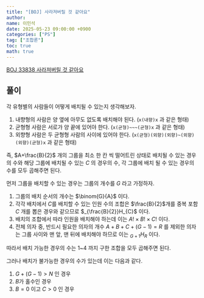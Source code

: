 ```yaml
---
title: "[BOJ] 사라져버릴 것 같아요"
author:
name: 이민석
date: 2025-05-23 09:00:00 +0900
categories: ["PS"]
tag: ["조합론"]
toc: true
math: true
---
```


[BOJ 33838 사라져버릴 것 같아요](https://www.acmicpc.net/problem/33838)

## 풀이

각 유형별의 사람들이 어떻게 배치될 수 있는지 생각해보자.

1. 내향형의 사람은 양 옆에 아무도 없도록 배치해야 된다. (`x(내향)x` 과 같은 형태)
2. 균형형 사람은 서로가 양 끝에 있어야 한다. (`x(균형)~~~(균형)x` 과 같은 형태)
3. 외향형 사람은 두 균형형 사람의 사이에 있어야 한다. (`x(균형)(외향)(외향)~(외향)(외향)(균형)x` 과 같은 형태)

즉, $A+\frac{B}{2}$ 개의 그룹을 최소 한 칸 씩 떨어트린 상태로 배치될 수 있는 경우의 수와 해당 그룹에 배치될 수 있는 $C$ 의 경우의 수, 각 그룹에 배치 될 수 있는 경우의 수를 모두 곱해주면 된다.

먼저 그룹을 배치할 수 있는 경우는 그룹의 개수를 $G$ 라고 가정하자.

1. 그룹의 배치 순서의 개수는 $\binom{G}{A}$ 이다.
2. 각각 배치에서 $C$를 배치할 수 있는 인원 수의 조합은 $\frac{B}{2}$개를 중복 포함 $C$ 개를 뽑은 경우와 같으므로 $_{\frac{B}{2}}H_{C}$ 이다.
3. 배치의 조합에서 따라 인원을 배치해야 하는데 이는 $A!\times B!\times C!$ 이다.
4. 전체 의자 중, 반드시 필요한 의자의 개수 $A+B+C+(G-1)=R$ 를 제외한 의자는 그룹 사이와 맨 앞, 맨 뒤에 배치해야 하므로 이는 $_{G+1}H_{R}$ 이다.

따라서 배치 가능한 경우의 수는 1~4 까지 구한 조합을 모두 곱해주면 된다.

그러나 배치가 불가능한 경우의 수가 있는데 이는 다음과 같다.

1. $G+(G-1) \gt N$ 인 경우
2. $B$가 홀수인 경우
3. $B=0$ 이고 $C \gt 0$ 인 경우

